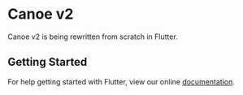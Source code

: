 # Canoe v2

Canoe v2 is being rewritten from scratch in Flutter.

## Getting Started

For help getting started with Flutter, view our online
[documentation](https://flutter.io/).

